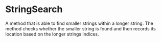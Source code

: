# StringSearch
A method that is able to find smaller strings within a longer string. The method checks whether the smaller string is found and then records its location based on the longer strings indices.
